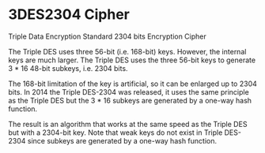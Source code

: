 # 3DES2304 Cipher
Triple Data Encryption Standard 2304 bits Encryption Cipher

The Triple DES uses three 56-bit (i.e. 168-bit) keys. However, the internal keys are much larger. The Triple DES uses the three 56-bit keys to generate 3 * 16 48-bit subkeys, i.e. 2304 bits. 

The 168-bit limitation of the key is artificial, so it can be enlarged up to 2304 bits. In 2014 the Triple DES-2304 was released, it uses the same principle as the Triple DES but the 3 * 16 subkeys are generated by a one-way hash function. 

The result is an algorithm that works at the same speed as the Triple DES but with a 2304-bit key. Note that weak keys do not exist in Triple DES-2304 since subkeys are generated by a one-way hash function. 

